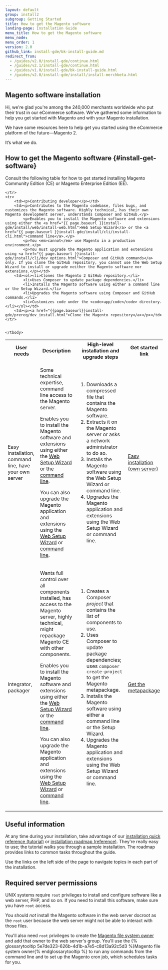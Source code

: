 ```yaml
---
layout: default
group: install2
subgroup: Getting Started
title: How to get the Magento software
landing-page: Installation Guide
menu_title: How to get the Magento software
menu_node: 
menu_order: 1
version: 2.0
github_link: install-gde/bk-install-guide.md
redirect_from: 
  - /guides/v2.0/install-gde/continue.html
  - /guides/v2.1/install-gde/continue.html
  - /guides/v1.0/install-gde/bk-install-guide.html
  - /guides/v2.0/install-gde/install/install-merchbeta.html
---
```


## Magento software installation

Hi, we're glad you're among the 240,000 merchants worldwide who put their trust in our eCommerce software. We've gathered some information to help you get started with Magento and with your Magento installation. 

We have some resources here to help get you started using the eCommerce platform of the future&mdash;Magento 2.

It’s what we do.

## How to get the Magento software {#install-get-software}

Consult the following table for how to get started installing Magento Community Edition (CE) or Magento Enterprise Edition (EE).

<table>
	<tbody>
		<tr>
			<th>User needs</th>
			<th>Description</th>
			<th>High-level installation and upgrade steps</th>
			<th>Get started link</th>
		</tr>
	<tr>
		<td><p>Easy installation, command line, have your own server</p></td>
		<td><p>Some technical expertise, command line access to the Magento server.</p>
			<p>Enables you to install the Magento software and extensions using either the <a href="{{ page.baseurl }}install-gde/install/web/install-web.html">Web Setup Wizard</a> or the <a href="{{ page.baseurl }}install-gde/install/cli/install-cli.html">command line</a>.</p>
		<p>You can also upgrade the Magento application and extensions using the <a href="{{ page.baseurl }}comp-mgr/bk-compman-upgrade-guide.html">Web Setup Wizard</a> or <a href="{{ page.baseurl }}comp-mgr/cli/cli-upgrade.html">command line</a>.</p></td>
		<td><ol><li>Downloads a compressed file that contains the Magento software.</li>
			<li>Extracts it on the Magento server or asks a network administrator to do so.</li>
			<li>Installs the Magento software using the Web Setup Wizard or command line.</li>
			<li>Upgrades the Magento application and extensions using the Web Setup Wizard or command line.</li></ol>
		</td>
		<td><p><a href="{{page.baseurl}}install-gde/prereq/zip_install.html">Easy installation (own server)</a></p></td>
	</tr>
	<tr>
		<td><p>Integrator, packager</p></td>
		<td><p>Wants full control over all components installed, has access to the Magento server, highly technical, might repackage Magento CE with other components.</p>
		<p>Enables you to install the Magento software and extensions using either the <a href="{{ page.baseurl }}install-gde/install/web/install-web.html">Web Setup Wizard</a> or the <a href="{{ page.baseurl }}install-gde/install/cli/install-cli.html">command line</a>.</p>
		<p>You can also upgrade the Magento application and extensions using the <a href="{{ page.baseurl }}comp-mgr/bk-compman-upgrade-guide.html">Web Setup Wizard</a> or <a href="{{ page.baseurl }}comp-mgr/cli/cli-upgrade.html">command line</a>.</p></td>
		<td><ol><li>Creates a Composer <em>project</em> that contains the list of components to use.</li>
			<li>Uses Composer to update package dependencies; uses <code>composer create-project</code> to get the Magento metapackage.</li>
			<li>Installs the Magento software using either a command line or the Setup Wizard.</li>
		<li>Upgrades the Magento application and extensions using the Web Setup Wizard or command line.</li></ol>
		<td><p><a href="{{page.baseurl}}install-gde/prereq/integrator_install.html">Get the metapackage</a></p></td>
	</td>

	</tr>
	<tr>
		<td><p>Contributing developer</p></td>
		<td><p>Contributes to the Magento codebase, files bugs, and customizes the Magento software. Highly technical, has their own Magento development server, understands Composer and GitHub.</p>
			<p>Enables you to install the Magento software and extensions using either the <a href="{{ page.baseurl }}install-gde/install/web/install-web.html">Web Setup Wizard</a> or the <a href="{{ page.baseurl }}install-gde/install/cli/install-cli.html">command line</a>.</p>
			<p>You <em>cannot</em> use Magento in a production environment.</p>
			<p>You must upgrade the Magento application and extensions using <a href="{{ page.baseurl }}install-gde/install/cli/dev_options.html">Composer and GitHub commands</a> only. If you clone the GitHub repository, you cannot use the Web Setup Wizard to install or upgrade neither the Magento software nor extensions.</p></td>
		<td><ol><li>Clones the Magento 2 GitHub repository.</li>
			<li>Uses Composer to update package dependencies.</li>
			<li>Installs the Magento software using either a command line or the Setup Wizard.</li>
			<li>Upgrades the Magento software using Composer and GitHub commands.</li>
			<li>Customizes code under the <code>app/code</code> directory.</li></ol></td>
		<td><p><a href="{{page.baseurl}}install-gde/prereq/dev_install.html">Clone the Magento repository</a></p></td>
	</tr>
		
	
	</tbody>
</table>

## Useful information

At any time during your installation, take advantage of our [installation quick reference (tutorial)] or [installation roadmap (reference)]. They're really easy to use; the tutorial walks you through a sample installation. The roadmap provides links to common tasks throughout the guide.

Use the links on the left side of the page to navigate topics in each part of the installation.

## Required server permissions

UNIX systems require `root` privileges to install and configure software like a web server, PHP, and so on. If you need to install this software, make sure you have `root` access.

You should *not* install the Magento software in the web server docroot as the `root` user because the web server might not be able to interact with those files. 

You'll also need `root` privileges to create the [Magento file system owner] and add that owner to the web server's group. You'll use the {% glossarytooltip 5e7de323-626b-4d1b-a7e5-c8d13a92c5d3 %}Magento file system owner{% endglossarytooltip %} to run any commands from the command line and to set up the Magento cron job, which schedules tasks for you.

<!-- LINK DEFINITIONS -->

[installation quick reference (tutorial)]: {{page.baseurl}}install-gde/install-quick-ref.html
[installation roadmap (reference)]: {{page.baseurl}}install-gde/install-roadmap_part1.html
[Magento file system owner]: {{page.baseurl}}install-gde/prereq/file-sys-perms-over.html